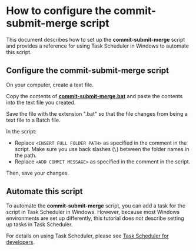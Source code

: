 # How to configure the commit-submit-merge script

This document describes how to set up the **commit-submit-merge** script and provides a reference for using Task Scheduler in Windows to automate this script.

## Configure the commit-submit-merge script

On your computer, create a text file. 

Copy the contents of **[commit-submit-merge.bat](https://github.com/josh-wong/commit-submit-merge-script/blob/main/commit-submit-merge.bat)** and paste the contents into the text file you created. 

Save the file with the extension ".bat" so that the file changes from being a text file to a Batch file.

In the script:

- Replace `<INSERT FULL FOLDER PATH>` as specified in the comment in the script. Make sure you use back slashes (`\`) between the folder names in the path.
- Replace `<ADD COMMIT MESSAGE>` as specified in the comment in the script.

Then, save your changes.

## Automate this script

To automate the **commit-submit-merge** script, you can add a task for the script in Task Scheduler in Windows. However, because most Windows environments are set up differently, this tutorial does not describe setting up tasks in Task Scheduler.

For details on using Task Scheduler, please see [Task Scheduler for developers](https://docs.microsoft.com/en-us/windows/win32/taskschd/task-scheduler-start-page).

